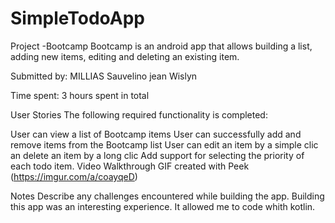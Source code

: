 # SimpleTodoApp
Project  -Bootcamp
Bootcamp is an android app that allows building a list, adding new items, editing and deleting an existing item.

Submitted by: MILLIAS Sauvelino jean Wislyn

Time spent: 3 hours spent in total

User Stories
The following required functionality is completed:

 User can view a list of Bootcamp items
 User can successfully add and remove items from the Bootcamp list
 User can edit an item by a simple clic an delete an item by a long clic
 Add support for selecting the priority of each todo item.
Video Walkthrough
GIF created with Peek (https://imgur.com/a/coayqeD)

Notes
Describe any challenges encountered while building the app. Building this app was an interesting experience. 
It allowed me to code whith kotlin. 

